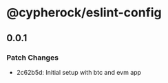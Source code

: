 # @cypherock/eslint-config

## 0.0.1

### Patch Changes

- 2c62b5d: Initial setup with btc and evm app
